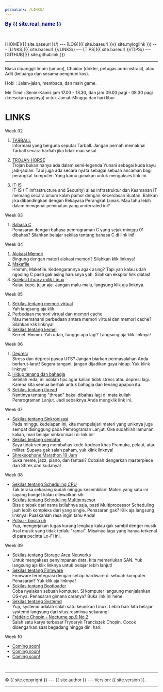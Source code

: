 ```yaml
---
permalink: /LINKS/
---
```

<span style="color:navy; font-weight:bold; font-size:larger;">By {{ site.real_name }} </span>

<br><br>
[HOME]({{ site.baseurl }}/) ---
[LOG]({{ site.baseurl }}{{ site.myloglink }}) ---
[LINKS]({{ site.baseurl }}/LINKS/) ---
[TIPS]({{ site.baseurl }}/TIPS/) ---
[GITHUB]({{ site.githublink }})
<br>
<hr>

Biasa dipanggil Imam (umum), Chaidar (dokter, petugas administrasi), atau Adit (keluarga dan sesama penghuni kos). 

Hobi : Jalan-jalan, membaca, dan main game.

Me Time : Senin-Kamis jam 17.00 - 18.30, dan jam 09.00 pagi - 08.30 pagi (keesokan paginya) untuk Jumat-Minggu dan hari libur. 

# LINKS

Week 02

1. [TARBALL](https://en.wikipedia.org/wiki/Tar_(computing))<br>
Informasi yang berguna seputar Tarball. 
Jangan pernah memaknai Tarball secara harfiah jika tidak mau sesat.

2. [TROJAN HORSE](https://id.wikipedia.org/wiki/Trojan_horse_(komputer))<br>
Trojan bukan hanya ada dalam semi-legenda Yunani sebagai kuda kayu jadi-jadian.
Tapi juga ada secara nyata sebagai sebuah ancaman bagi perangkat komputer.
Yang kamu gunakan untuk mengakses link ini.

3. [IT-IS](https://cs.ui.ac.id/sarjana-ilmu-komputer/peminatan-sik-infrastruktur-keamanan/)<br>
IT-IS (IT Infrastructure and Security) alias Infrastruktur dan Keamanan IT memang secara umum kalah pamor dengan Kecerdasan Buatan.
Bahkan jika dibandingkan dengan Rekayasa Perangkat Lunak.
Mau tahu lebih dalam mengenai peminatan yang underrated ini? 

Week 03

1. [Bahasa C](https://www.petanikode.com/c-untuk-pemula/)<br>
Penasaran dengan bahasa pemrograman C yang sejak minggu 01 dibahas? Silahkan belajar sekilas tentang bahasa C di link ini!

Week 04

1. [Alokasi Memori](https://www.geeksforgeeks.org/memory-management-in-operating-system/)<br>
Bingung dengan materi alokasi memori? Silahkan klik linknya!
2. [Makefile](https://opensource.com/article/18/8/what-how-makefile)<br>
Hmmm, Makefile. Kedengarannya agak asing? Tapi yah kalau udah ngoding C pasti gak asing harusnya yah. Silahkan eksplor link diatas!
3. [Koleksi Library milik Linux]()<br>
Kalau kepo, jujur aja. Jangan malu-malu, langsung klik aja linknya.

Week 05

1. [Sekilas tentang memori virtual](https://www.geeksforgeeks.org/virtual-memory-in-operating-system)<br>
Yah langsung aja klik.
2. [Perbedaan memori virtual dan memori cache](https://www.geeksforgeeks.org/difference-between-virtual-memory-and-cache-memory/?ref=rp)<br>
Mau memahami perbedaan antara memori virtual dan memori cache? Silahkan klik linknya!
3. [Sekilas tentang kernel](https://www.geeksforgeeks.org/kernel-in-operating-system/)<br>
Kernel. Hmmm. Yah udah, tunggu apa lagi? Langsung aja klik linknya!

Week 06

1. [Depresi](https://www.halodoc.com/kesehatan/depresi)<br>
Stress dan depresi pasca UTS? Jangan biarkan permasalahan Anda berlarut-larut! Segera tangani, jangan dijadikan gaya hidup. Yuk klink linknya!
2. [Hidup tenang dan bahagia](https://www.idntimes.com/life/inspiration/annisa-nur-fitriani-1/hidup-tenang-dan-bahagia-c1c2/5)<br>
Setelah reda, ini adalah tips agar kalian tidak stress atau depresi lagi. Karena kita semua berhak untuk bahagia dan tenang apapun itu.
3. [Sekilas tentang thread](https://www.geeksforgeeks.org/thread-in-operating-system/)<br>
Nantinya tentang "thread" bakal dibahas lagi di mata kuliah Pemrograman Lanjut. Jadi sebaiknya Anda mengklik link ini.

Week 07

- [Sekilas tentang Sinkronisasi](https://www.geeksforgeeks.org/introduction-of-process-synchronization/)<br>
Pada minggu kedelapan ini, kita mempelajari materi yang uniknya juga sempat disinggung pada Pemrograman Lanjut. Oke sudahilah lamunan kalian, mari belajar sinkronisasi di link ini!
- [Sekilas tentang semafor](https://www.guru99.com/semaphore-in-operating-system.html)<br>
Saya tidak sedang membahas kode-kodean khas Pramuka, pelaut, atau militer. Supaya gak salah paham, yuk klink linknya!
- [Shreksophone Marathon 10 Jam](https://www.youtube.com/watch?v=pxw-5qfJ1dk)<br>
Suka meme, jazz, piano, dan fantasi? Cobalah dengarkan masterpiece dari Shrek dan kudanya!

Week 08

- [Sekilas tentang Scheduling CPU](https://www.geeksforgeeks.org/cpu-scheduling-in-operating-systems/?ref=lbp)<br>
Tak terasa sekarang sudah minggu kesembilan! Materi yang satu ini sayang banget kalau dilewatkan sih.
- [Sekilas tentang Scheduling Multiprosesor](https://www.geeksforgeeks.org/multiple-processor-scheduling-in-operating-system/)<br>
Bisa ditebak dari nama istilahnya saja, pasti Multiprocessor Scheduling jauh lebih kompleks dari yang single. Penasaran gak? Klik aja langsung linknya! Puaskanlah rasa ingin tahu Anda!
- [Potsu - bossa uh](https://www.youtube.com/watch?v=FSnuF1FPSIU)<br>
Yup, mengerjakan tugas kurang lengkap kalau gak sambil denger musik. Asal musik yang tidak terlalu "ramai". Misalnya lagu yang hanya terkenal di para pecinta Lo-Fi ini. 

Week 09

- [Sekilas tentang Storage Area Networks](https://www.tutorialspoint.com/Storage-Area-Networks)<br>
Untuk mengakses penyimpanan data, kita memerlukan SAN. Yuk langsung aja klik linknya untuk belajar lebih lanjut!
- [Sekilas tentang Firmware](https://accurate.id/teknologi/firmware-adalah/)<br>
Firmware terintegrasi dengan setiap hardware di sebuah komputer. Penasaran? Yuk klik aja linknya!
- [Sekilas tentang Bootloader](https://www.monitorteknologi.com/apa-itu-bootloader/)<br>
Coba nyalakan sebuah komputer. Si komputer langsung menjalankan OS-nya. Penasaran gimana caranya? Buka link ini hehe.
- [Sekilas tentang Systemd](https://systemd.io/)<br>
Yup, systemd adalah salah satu keunikan Linux. Lebih baik kita belajar systemd langsung dari situs resminya sekarang!
- [Frédéric Chopin - Nocturne op.9 No.2](https://www.youtube.com/watch?v=9E6b3swbnWg)<br>
Salah satu karya terbesar Fryderyk Franciszek Chopin. Cocok didengarkan saat begadang hingga dini hari.

Week 10

- [Coming soon!]()<br>
- [Coming soon!]()<br>
- [Coming soon!]()<br>

<br>
<hr>
&copy; {{ site.copyright }} --- {{ site.author }} --- Version: {{ site.version }}.
<hr>
<br>



